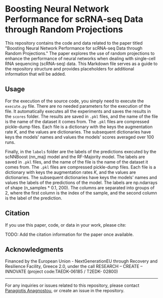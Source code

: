 Boosting Neural Network Performance for scRNA-seq Data through Random Projections
=================================================================================

This repository contains the code and data related to the paper titled "Boosting Neural Network Performance for scRNA-seq Data through Random Projections." The paper explores the use of random projections to enhance the performance of neural networks when dealing with single-cell RNA sequencing (scRNA-seq) data. This Markdown file serves as a guide to the repository structure and provides placeholders for additional information that will be added.

Usage
-----

For the execution of the source code, you simply need to execute the `execute.py` file. There are no needed parameters for the execution of the file. It automatically executes all the experiments and saves the results in the `scores` folder. The results are saved in `.pkl` files, and the name of the file is the name of the dataset it comes from. The `.pkl` files are compressed pickle-dump files. Each file is a dictionary with the keys the augmentation rate $K$, and the values are dictionaries. The subsequent dictionaries have keys the models' names and values the models' scores averaged over 100 runs.

Finally, in the `labels` folder are the labels of the predictions executed by the scNNBoost (nn_maj) model and the RF-Majority model. The labels are saved in `.pkl` files, and the name of the file is the name of the dataset it comes from. The `.pkl` files are compressed pickle-dump files. Each file is a dictionary with keys the augmentation rates $K$, and the values are dictionaries. The subsequent dictionaries have keys the models' names and values the labels of the predictions of the model. The labels are np.ndarrays of shape (n_samples * 0.1, 200). The columns are separated into groups of 2, where the first column is the index of the sample, and the second column is the label of the prediction.


Citation
--------

If you use this paper, code, or data in your work, please cite:

TODO: Add the citation information for the paper once available.

Acknowledgments
---------------

Financed by the European Union - NextGenerationEU through Recovery and Resilience Facility, Greece 2.0, under the call RESEARCH – CREATE – INNOVATE (project code:TAEDK-06185 / Τ2EDK- 02800)

---

For any inquiries or issues related to this repository, please contact [Panagiotis Anagnostou](mailto:panagno@uth.gr), or create an issue in the repository.
